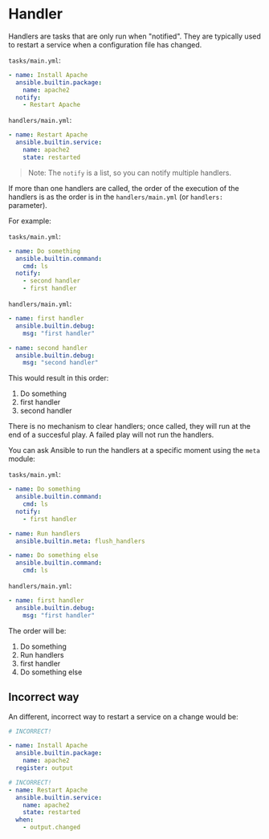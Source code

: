 # Handler

Handlers are tasks that are only run when "notified". They are typically used to restart a service when a configuration file has changed.

`tasks/main.yml`:

```yaml
- name: Install Apache
  ansible.builtin.package:
    name: apache2
  notify:
    - Restart Apache
```

`handlers/main.yml`:

```yaml
- name: Restart Apache
  ansible.builtin.service:
    name: apache2
    state: restarted
```

> Note: The `notify` is a list, so you can notify multiple handlers.

If more than one handlers are called, the order of the execution of the handlers is as the order is in the `handlers/main.yml` (or `handlers:` parameter).

For example:

`tasks/main.yml`:

```yaml
- name: Do something
  ansible.builtin.command:
    cmd: ls
  notify:
    - second handler
    - first handler
```

`handlers/main.yml`:

```yaml
- name: first handler
  ansible.builtin.debug:
    msg: "first handler"

- name: second handler
  ansible.builtin.debug:
    msg: "second handler"
```

This would result in this order:

1. Do something
2. first handler
3. second handler

There is no mechanism to clear handlers; once called, they will run at the end of a succesful play. A failed play will not run the handlers.

You can ask Ansible to run the handlers at a specific moment using the `meta` module:

`tasks/main.yml`:

```yaml
- name: Do something
  ansible.builtin.command:
    cmd: ls
  notify:
    - first handler

- name: Run handlers
  ansible.builtin.meta: flush_handlers

- name: Do something else
  ansible.builtin.command:
    cmd: ls
```

`handlers/main.yml`:

```yaml
- name: first handler
  ansible.builtin.debug:
    msg: "first handler"
```

The order will be:

1. Do something
2. Run handlers
3. first handler
4. Do something else

## Incorrect way

An different, incorrect way to restart a service on a change would be:

```yaml
# INCORRECT!

- name: Install Apache
  ansible.builtin.package:
    name: apache2
  register: output

# INCORRECT!
- name: Restart Apache
  ansible.builtin.service:
    name: apache2
    state: restarted
  when:
    - output.changed
```
